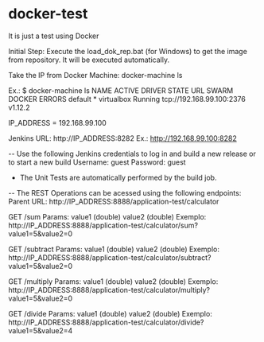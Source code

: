 # docker-test
It is just a test using Docker

Initial Step: Execute the load_dok_rep.bat (for Windows) to get the image from repository. It will be executed automatically.

Take the IP from Docker Machine: docker-machine ls

Ex.: 
$ docker-machine ls
NAME      ACTIVE   DRIVER       STATE     URL                         SWARM   DOCKER    ERRORS
default   *        virtualbox   Running   tcp://192.168.99.100:2376           v1.12.2

IP_ADDRESS = 192.168.99.100

Jenkins URL: http://IP_ADDRESS:8282 
Ex.: http://192.168.99.100:8282

--
Use the following Jenkins credentials to log in and build a new release or to start a new build
Username: guest
Password: guest

* The Unit Tests are automatically performed by the build job.

--
The REST Operations can be acessed using the following endpoints:
Parent URL: http://IP_ADDRESS:8888/application-test/calculator

GET /sum
	Params: value1 (double)
		value2 (double)
	Exemplo: http://IP_ADDRESS:8888/application-test/calculator/sum?value1=5&value2=0

GET /subtract
	Params: value1 (double)
		value2 (double)
	Exemplo: http://IP_ADDRESS:8888/application-test/calculator/subtract?value1=5&value2=0

GET /multiply
	Params: value1 (double)
		value2 (double)
	Exemplo: http://IP_ADDRESS:8888/application-test/calculator/multiply?value1=5&value2=0

GET /divide
	Params: value1 (double)
		value2 (double)
	Exemplo: http://IP_ADDRESS:8888/application-test/calculator/divide?value1=5&value2=4
